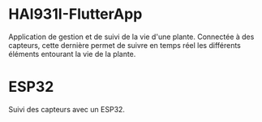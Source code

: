 # HAI931I-FlutterApp
Application de gestion et de suivi de la vie d'une plante. Connectée à des capteurs, cette dernière permet de suivre en temps réel les différents éléments entourant la vie de la plante.

# ESP32
Suivi des capteurs avec un ESP32. 
